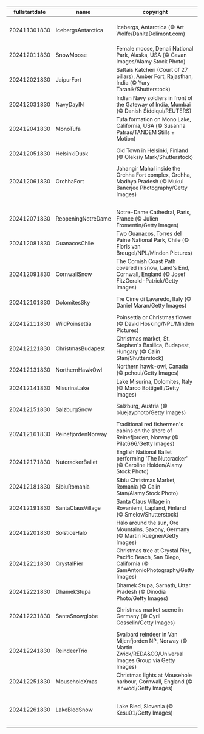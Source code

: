 |fullstartdate|name|copyright|title|image|
|--|--|--|--|--|
202411301830|IcebergsAntarctica|Icebergs, Antarctica (© Art Wolfe/DanitaDelimont.com)|Protecting the last great wilderness|![](/en-IN/2024/12/202411301830IcebergsAntarctica.jpg)|
202412011830|SnowMoose|Female moose, Denali National Park, Alaska, USA (© Cavan Images/Alamy Stock Photo)|A wild stare|![](/en-IN/2024/12/202412011830SnowMoose.jpg)|
202412021830|JaipurFort|Sattais Katcheri (Court of 27 pillars), Amber Fort, Rajasthan, India (© Yury Taranik/Shutterstock)|A pillared legacy|![](/en-IN/2024/12/202412021830JaipurFort.jpg)|
202412031830|NavyDayIN|Indian Navy soldiers in front of the Gateway of India, Mumbai (© Danish Siddiqui/REUTERS)|Anchors aweigh to honour|![](/en-IN/2024/12/202412031830NavyDayIN.jpg)|
202412041830|MonoTufa|Tufa formation on Mono Lake, California, USA (© Susanna Patras/TANDEM Stills + Motion)|The rise of tufa|![](/en-IN/2024/12/202412041830MonoTufa.jpg)|
202412051830|HelsinkiDusk|Old Town in Helsinki, Finland (© Oleksiy Mark/Shutterstock)|Happy birthday, Finland!|![](/en-IN/2024/12/202412051830HelsinkiDusk.jpg)|
202412061830|OrchhaFort|Jahangir Mahal inside the Orchha Fort complex, Orchha, Madhya Pradesh (© Mukul Banerjee Photography/Getty Images)|Splendour etched in stone|![](/en-IN/2024/12/202412061830OrchhaFort.jpg)|
||||![](/en-IN/2024/12/.jpg)|
202412071830|ReopeningNotreDame|Notre-Dame Cathedral, Paris, France (© Julien Fromentin/Getty Images)|Stone, light and legends|![](/en-IN/2024/12/202412071830ReopeningNotreDame.jpg)|
202412081830|GuanacosChile|Two Guanacos, Torres del Paine National Park, Chile (© Floris van Breugel/NPL/Minden Pictures)|Attitude and altitude|![](/en-IN/2024/12/202412081830GuanacosChile.jpg)|
202412091830|CornwallSnow|The Cornish Coast Path covered in snow, Land's End, Cornwall, England (© Josef FitzGerald-Patrick/Getty Images)|The end? Not quite.|![](/en-IN/2024/12/202412091830CornwallSnow.jpg)|
202412101830|DolomitesSky|Tre Cime di Lavaredo, Italy (© Daniel Maran/Getty Images)|The triumphant trio|![](/en-IN/2024/12/202412101830DolomitesSky.jpg)|
202412111830|WildPoinsettia|Poinsettia or Christmas flower (© David Hosking/NPL/Minden Pictures)|'Red-y' for the holidays|![](/en-IN/2024/12/202412111830WildPoinsettia.jpg)|
202412121830|ChristmasBudapest|Christmas market, St. Stephen's Basilica, Budapest, Hungary (© Calin Stan/Shutterstock)|Advent at the basilica|![](/en-IN/2024/12/202412121830ChristmasBudapest.jpg)|
202412131830|NorthernHawkOwl|Northern hawk-owl, Canada (© pchoui/Getty Images)|'Hoo' said that?|![](/en-IN/2024/12/202412131830NorthernHawkOwl.jpg)|
202412141830|MisurinaLake|Lake Misurina, Dolomites, Italy (© Marco Bottigelli/Getty Images)|A lake of tears|![](/en-IN/2024/12/202412141830MisurinaLake.jpg)|
202412151830|SalzburgSnow|Salzburg, Austria (© bluejayphoto/Getty Images)|Twinkling streets and icy peaks|![](/en-IN/2024/12/202412151830SalzburgSnow.jpg)|
202412161830|ReinefjordenNorway|Traditional red fishermen's cabins on the shore of Reinefjorden, Norway (© Pilat666/Getty Images)|A shore to adore|![](/en-IN/2024/12/202412161830ReinefjordenNorway.jpg)|
202412171830|NutcrackerBallet|English National Ballet performing 'The Nutcracker' (© Caroline Holden/Alamy Stock Photo)|Yule really loves this ballet|![](/en-IN/2024/12/202412171830NutcrackerBallet.jpg)|
202412181830|SibiuRomania|Sibiu Christmas Market, Romania (© Calin Stan/Alamy Stock Photo)|Twinkle town|![](/en-IN/2024/12/202412181830SibiuRomania.jpg)|
202412191830|SantaClausVillage|Santa Claus Village in Rovaniemi, Lapland, Finland (© Smelov/Shutterstock)|He's coming to town...|![](/en-IN/2024/12/202412191830SantaClausVillage.jpg)|
202412201830|SolsticeHalo|Halo around the sun, Ore Mountains, Saxony, Germany (© Martin Ruegner/Getty Images)|Midwinter wonderland|![](/en-IN/2024/12/202412201830SolsticeHalo.jpg)|
202412211830|CrystalPier|Christmas tree at Crystal Pier, Pacific Beach, San Diego, California (© SamAntonioPhotography/Getty Images)|Surf, sand and Santa|![](/en-IN/2024/12/202412211830CrystalPier.jpg)|
202412221830|DhamekStupa|Dhamek Stupa, Sarnath, Uttar Pradesh (© Dinodia Photo/Getty Images)|Enlightened foundations|![](/en-IN/2024/12/202412221830DhamekStupa.jpg)|
202412231830|SantaSnowglobe|Christmas market scene in Germany (© Cyril Gosselin/Getty Images)|Have yourself a very merry Christmas!|![](/en-IN/2024/12/202412231830SantaSnowglobe.jpg)|
202412241830|ReindeerTrio|Svalbard reindeer in Van Mijenfjorden NP, Norway (© Martin Zwick/REDA&CO/Universal Images Group via Getty Images)|Merry Christmas!|![](/en-IN/2024/12/202412241830ReindeerTrio.jpg)|
202412251830|MouseholeXmas|Christmas lights at Mousehole harbour, Cornwall, England (© ianwool/Getty Images)|The holidays continue|![](/en-IN/2024/12/202412251830MouseholeXmas.jpg)|
202412261830|LakeBledSnow|Lake Bled, Slovenia (© Kesu01/Getty Images)|Icy reflections and snow-dusted peaks|![](/en-IN/2024/12/202412261830LakeBledSnow.jpg)|
